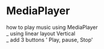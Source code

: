 # MediaPlayer

how to play music using MediaPlayer <br> 
_ using linear layout Vertical <br> 
_ add 3 buttons ' Play, pause, Stop'<br> 
